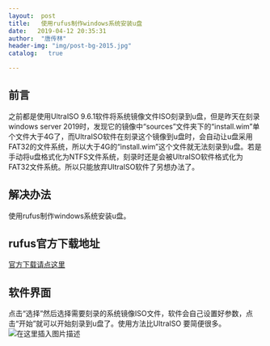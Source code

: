 ```yaml
---
layout:  post
title:   使用rufus制作windows系统安装u盘
date:   2019-04-12 20:35:31
author:  "唐传林"
header-img: "img/post-bg-2015.jpg"
catalog:   true

---
```

##  前言

之前都是使用UltraISO 9.6.1软件将系统镜像文件ISO刻录到u盘，但是昨天在刻录windows server
2019时，发现它的镜像中“sources”文件夹下的“install.wim”单个文件大于4G了，而UltraISO软件在刻录这个镜像到u盘时，会自动让u盘采用FAT32的文件系统，所以大于4G的“install.wim”这个文件就无法刻录到u盘。若是手动将u盘格式化为NTFS文件系统，刻录时还是会被UltraISO软件格式化为FAT32文件系统。所以只能放弃UltraISO软件了另想办法了。

##  解决办法

使用rufus制作windows系统安装u盘。

##  rufus官方下载地址

[ 官方下载请点这里 ](http://rufus.ie/)

##  软件界面

点击“选择”然后选择需要刻录的系统镜像ISO文件，软件会自己设置好参数，点击“开始”就可以开始刻录到u盘了。使用方法比UltraISO 要简便很多。
![在这里插入图片描述](http://img-blog.csdnimg.cn/20190412203200101.png?x-oss-process=image/watermark,type_ZmFuZ3poZW5naGVpdGk,shadow_10,text_aHR0cHM6Ly9uaWNrdGNsLmJsb2cuY3Nkbi5uZXQ=,size_16,color_FFFFFF,t_70)

